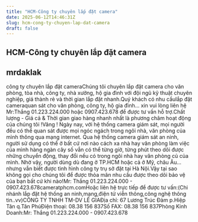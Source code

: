 ```yaml
---
title: "HCM-Công ty chuyên lắp đặt camera"
date: 2025-06-12T14:46:31Z
slug: hcm-cong-ty-chuyen-lap-dat-camera
draft: false
---
```


## HCM-Công ty chuyên lắp đặt camera

## mrdaklak

công ty chuyên lắp đặt cameraChúng tôi chuyên lắp đặt camera cho văn phòng, tòa nhà, công ty, nhà xưởng, hộ gia đình với đội ngũ kỹ thuật chuyên nghiệp, giá thành rẻ và thời gian lắp đặt nhanh.Quý khách có nhu cầulắp đặt cameraquan sát cho văn phòng, công ty, hộ gia đình... xin vui lòng liên hệ Mr:Thắng 01.223.224.000 hoặc 0907.423.678 để được tư vấn hỗ trợ.Chất lượng - Giá cả & Thời gian giao hàng nhanh nhất là phương châm hoạt động của chúng tôi !Vâng ! Ngày nay, với hệ thống camera giám sát, mọi người đều có thể quan sát được mọi ngóc ngách trong ngôi nhà, văn phòng của mình thông qua mạng internet. Qua hệ thống camera giám sát an ninh, người sử dụng có thể ở bất cứ nơi nào cách xa nhà hay văn phòng làm việc của mình hàng ngàn cây số vẫn có thể từng giờ, từng phút theo dõi được những chuyển động, thay đổi nếu có trong ngôi nhà hay văn phòng củ của mình. Nhờ vậy, người dùng dù đang ở TP.HCM hoặc cả ở Mỹ, châu Âu... nhưng vẫn biết được tình hình công ty trụ sở đặt tại Hà Nội.Vậy tại sao không gọi cho chúng tôi để được thỏa mãn nhu cầu được theo dõi bảo vệ của bạn bất cứ khi nào!Mr: Thắng 01.223.224.000 - 0907.423.678cameratphcm.comHoặc liên hệ trực tiếp để được tư vấn:(Chi nhánh lắp đặt hệ thống an ninh,mạng,điện tử viễn thông,công nghệ thông tin..vv)CÔNG TY TNHH TM-DV LÊ GIAĐịa chỉ: 67 Lương Trúc Đàm p.Hiệp Tân q.Tân PhúĐiện thoại: 08.38 156 837Số FAX: 08.38 156 837Phòng Kinh Doanh:Mr: Thắng 01.223.224.000 - 0907.423.678